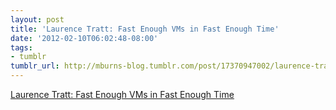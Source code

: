 ```yaml
---
layout: post
title: 'Laurence Tratt: Fast Enough VMs in Fast Enough Time'
date: '2012-02-10T06:02:48-08:00'
tags:
- tumblr
tumblr_url: http://mburns-blog.tumblr.com/post/17370947002/laurence-tratt-fast-enough-vms-in-fast-enough
---
```

<a href="http://tratt.net/laurie/tech_articles/articles/fast_enough_vms_in_fast_enough_time">Laurence Tratt: Fast Enough VMs in Fast Enough Time</a>

